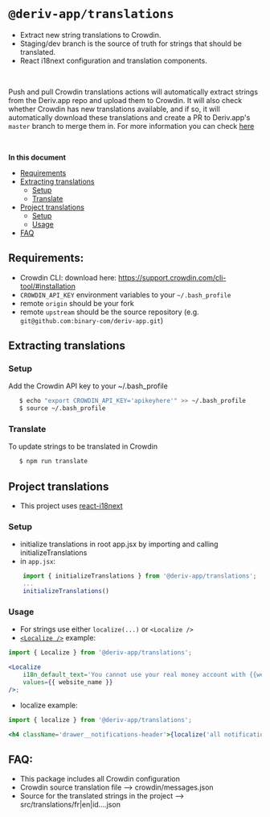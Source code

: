 # `@deriv-app/translations`

-   Extract new string translations to Crowdin.
-   Staging/dev branch is the source of truth for strings that should be translated.
-   React i18next configuration and translation components.

<br />

Push and pull Crowdin translations actions will automatically extract strings from the Deriv.app repo and upload them to Crowdin. It will also check whether Crowdin has new translations available, and if so, it will automatically download these translations and create a PR to Deriv.app's `master` branch to merge them in. For more information you can check [here](https://github.com/binary-com/deriv-app/blob/master/.github/workflows/push_and_pull_crowdin_translations.yml)

<br />

**In this document**

-   [Requirements](#requirements)
-   [Extracting translations](#extracting-translations)
    -   [Setup](#setup)
    -   [Translate](#translate)
-   [Project translations](#project-translations)
    -   [Setup](#setup)
    -   [Usage](#usage)
-   [FAQ](#faq)

## Requirements:

-   Crowdin CLI: download here: https://support.crowdin.com/cli-tool/#installation
-   `CROWDIN_API_KEY` environment variables to your `~/.bash_profile`
-   remote `origin` should be your fork
-   remote `upstream` should be the source repository (e.g. `git@github.com:binary-com/deriv-app.git`)

## Extracting translations

### Setup

Add the Crowdin API key to your ~/.bash_profile

```sh
   $ echo "export CROWDIN_API_KEY='apikeyhere'" >> ~/.bash_profile
   $ source ~/.bash_profile
```

### Translate

To update strings to be translated in Crowdin

```sh
   $ npm run translate
```

## Project translations

-   This project uses [react-i18next](https://react.i18next.com)

### Setup

-   initialize translations in root app.jsx by importing and calling initializeTranslations
-   in `app.jsx`:

```jsx
    import { initializeTranslations } from '@deriv-app/translations';
    ...
    initializeTranslations()
```

### Usage

-   For strings use either `localize(...)` or `<Localize />`
-   [`<Localize />`](https://react.i18next.com/latest/trans-component) example:

```jsx
import { Localize } from '@deriv-app/translations';

<Localize
    i18n_default_text='You cannot use your real money account with {{website_name}} at this time.'
    values={{ website_name }}
/>;
```

-   localize example:

```jsx
import { localize } from '@deriv-app/translations';

<h4 className='drawer__notifications-header'>{localize('all notifications')}</h4>;
```

>

## FAQ:

-   This package includes all Crowdin configuration
-   Crowdin source translation file --> crowdin/messages.json
-   Source for the translated strings in the project --> src/translations/fr|en|id....json
